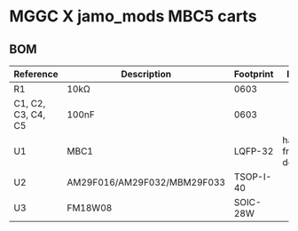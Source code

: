 # MGGC X jamo_mods MBC5 carts

## BOM

| Reference | Description | Footprint | Extra |
| --- | --- | --- | --- |
| R1 | 10kΩ | 0603 | |
| C1, C2, C3, C4, C5 | 100nF | 0603 | |
| U1 | MBC1 | LQFP-32 | harvest from donor |
| U2 | AM29F016/AM29F032/MBM29F033 | TSOP-I-40 | |
| U3 | FM18W08 | SOIC-28W | |
